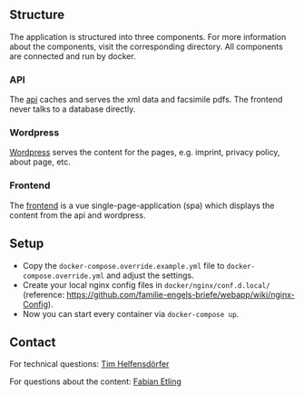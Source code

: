 ## Structure

The application is structured into three components. For more information about the components, visit the corresponding directory. All components are connected and run by docker.

### API

The [api](api) caches and serves the xml data and facsimile pdfs. The frontend never talks to a database directly.

### Wordpress

[Wordpress](wordpress) serves the content for the pages, e.g. imprint, privacy policy, about page, etc.

### Frontend

The [frontend](frontend) is a vue single-page-application (spa) which displays the content from the api and wordpress.

## Setup

* Copy the `docker-compose.override.example.yml` file to `docker-compose.override.yml` and adjust the settings. 
* Create your local nginx config files in `docker/nginx/conf.d.local/` (reference: https://github.com/familie-engels-briefe/webapp/wiki/nginx-Config). 
* Now you can start every container via `docker-compose up`.

## Contact

For technical questions: [Tim Helfensdörfer](https://github.com/thelfensdrfer)

For questions about the content: [Fabian Etling](https://github.com/FabianEtling)
